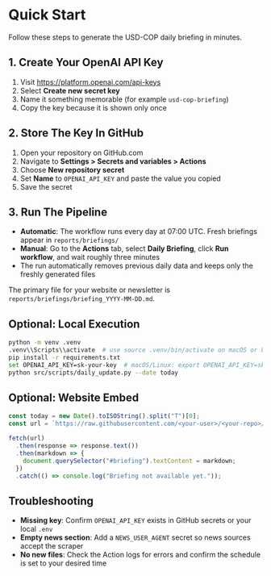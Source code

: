 # Quick Start

Follow these steps to generate the USD-COP daily briefing in minutes.

## 1. Create Your OpenAI API Key
1. Visit https://platform.openai.com/api-keys
2. Select **Create new secret key**
3. Name it something memorable (for example `usd-cop-briefing`)
4. Copy the key because it is shown only once

## 2. Store The Key In GitHub
1. Open your repository on GitHub.com
2. Navigate to **Settings > Secrets and variables > Actions**
3. Choose **New repository secret**
4. Set **Name** to `OPENAI_API_KEY` and paste the value you copied
5. Save the secret

## 3. Run The Pipeline
- **Automatic**: The workflow runs every day at 07:00 UTC. Fresh briefings appear in `reports/briefings/`
- **Manual**: Go to the **Actions** tab, select **Daily Briefing**, click **Run workflow**, and wait roughly three minutes
- The run automatically removes previous daily data and keeps only the freshly generated files

The primary file for your website or newsletter is `reports/briefings/briefing_YYYY-MM-DD.md`.

## Optional: Local Execution
```bash
python -m venv .venv
.venv\\Scripts\\activate  # use source .venv/bin/activate on macOS or Linux
pip install -r requirements.txt
set OPENAI_API_KEY=sk-your-key  # macOS/Linux: export OPENAI_API_KEY=sk-your-key
python src/scripts/daily_update.py --date today
```

## Optional: Website Embed
```javascript
const today = new Date().toISOString().split("T")[0];
const url = `https://raw.githubusercontent.com/<your-user>/<your-repo>/main/reports/briefings/briefing_${today}.md`;

fetch(url)
  .then(response => response.text())
  .then(markdown => {
    document.querySelector("#briefing").textContent = markdown;
  })
  .catch(() => console.log("Briefing not available yet."));
```

## Troubleshooting
- **Missing key**: Confirm `OPENAI_API_KEY` exists in GitHub secrets or your local `.env`
- **Empty news section**: Add a `NEWS_USER_AGENT` secret so news sources accept the scraper
- **No new files**: Check the Action logs for errors and confirm the schedule is set to your desired time

